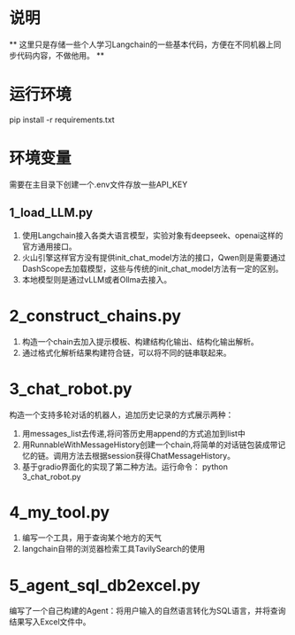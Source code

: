<!--
 * @Descripttion: 说明
 * @version: V1.0
 * @Author: StarryLei
 * @Date: 2025-07-17 22:46:27
 * @LastEditors: StarryLei
 * @LastEditTime: 2025-07-22 00:05:45
-->
# 说明
** 这里只是存储一些个人学习Langchain的一些基本代码，方便在不同机器上同步代码内容，不做他用。 **

# 运行环境
pip install -r requirements.txt

# 环境变量
需要在主目录下创建一个.env文件存放一些API_KEY

## 1_load_LLM.py
1. 使用Langchain接入各类大语言模型，实验对象有deepseek、openai这样的官方通用接口。
2. 火山引擎这样官方没有提供init_chat_model方法的接口，Qwen则是需要通过DashScope去加载模型，这些与传统的init_chat_model方法有一定的区别。
3. 本地模型则是通过vLLM或者Ollma去接入。

# 2_construct_chains.py
1. 构造一个chain去加入提示模板、构建结构化输出、结构化输出解析。
2. 通过格式化解析结果构建符合链，可以将不同的链串联起来。

# 3_chat_robot.py
构造一个支持多轮对话的机器人，追加历史记录的方式展示两种：  
1. 用messages_list去传递,将问答历史用append的方式追加到list中
2. 用RunnableWithMessageHistory创建一个chain,将简单的对话链包装成带记忆的链。调用方法去根据session获得ChatMessageHistory。
3. 基于gradio界面化的实现了第二种方法。运行命令： python 3_chat_robot.py

# 4_my_tool.py
1. 编写一个工具，用于查询某个地方的天气
2. langchain自带的浏览器检索工具TavilySearch的使用

# 5_agent_sql_db2excel.py
编写了一个自己构建的Agent：将用户输入的自然语言转化为SQL语言，并将查询结果写入Excel文件中。

